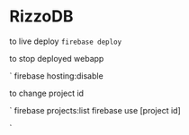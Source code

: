 # RizzoDB



to live deploy
`
firebase deploy
`


to stop deployed webapp

`
firebase hosting:disable


to change project id

`
 firebase projects:list
 firebase use [project id]

`
